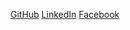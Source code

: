 [GitHub](https://github.com/luizfrodrigues)
[LinkedIn](https://www.linkedin.com/in/luiz-fernando-de-oliveira-rodrigues-03092b25/)
[Facebook](https://www.facebook.com/lfernando.rodrigues)
